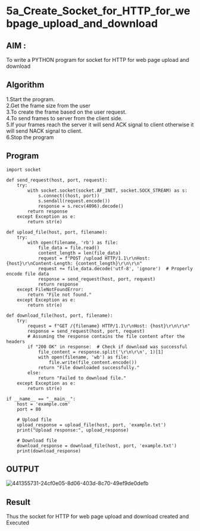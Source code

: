 # 5a_Create_Socket_for_HTTP_for_webpage_upload_and_download
## AIM :
To write a PYTHON program for socket for HTTP for web page upload and download
## Algorithm

1.Start the program.
<BR>
2.Get the frame size from the user
<BR>
3.To create the frame based on the user request.
<BR>
4.To send frames to server from the client side.
<BR>
5.If your frames reach the server it will send ACK signal to client otherwise it will send NACK signal to client.
<BR>
6.Stop the program
<BR>
## Program 
```
import socket

def send_request(host, port, request):
    try:
        with socket.socket(socket.AF_INET, socket.SOCK_STREAM) as s:
            s.connect((host, port))
            s.sendall(request.encode())
            response = s.recv(4096).decode()
        return response
    except Exception as e:
        return str(e)

def upload_file(host, port, filename):
    try:
        with open(filename, 'rb') as file:
            file_data = file.read()
            content_length = len(file_data)
            request = f"POST /upload HTTP/1.1\r\nHost: {host}\r\nContent-Length: {content_length}\r\n\r\n"
            request += file_data.decode('utf-8', 'ignore')  # Properly encode file data
            response = send_request(host, port, request)
            return response
    except FileNotFoundError:
        return "File not found."
    except Exception as e:
        return str(e)

def download_file(host, port, filename):
    try:
        request = f"GET /{filename} HTTP/1.1\r\nHost: {host}\r\n\r\n"
        response = send_request(host, port, request)
        # Assuming the response contains the file content after the headers
        if "200 OK" in response:  # Check if download was successful
            file_content = response.split('\r\n\r\n', 1)[1]
            with open(filename, 'wb') as file:
                file.write(file_content.encode())
            return "File downloaded successfully."
        else:
            return "Failed to download file."
    except Exception as e:
        return str(e)

if __name__ == "__main__":
    host = 'example.com'
    port = 80

    # Upload file
    upload_response = upload_file(host, port, 'example.txt')
    print("Upload response:", upload_response)

    # Download file
    download_response = download_file(host, port, 'example.txt')
    print(download_response)

```
## OUTPUT
![441355731-24cf0e05-8d06-403d-8c70-49ef9de0defb](https://github.com/user-attachments/assets/da70531d-0bde-4ca8-bab0-9893170ed29d)


## Result
Thus the socket for HTTP for web page upload and download created and Executed
